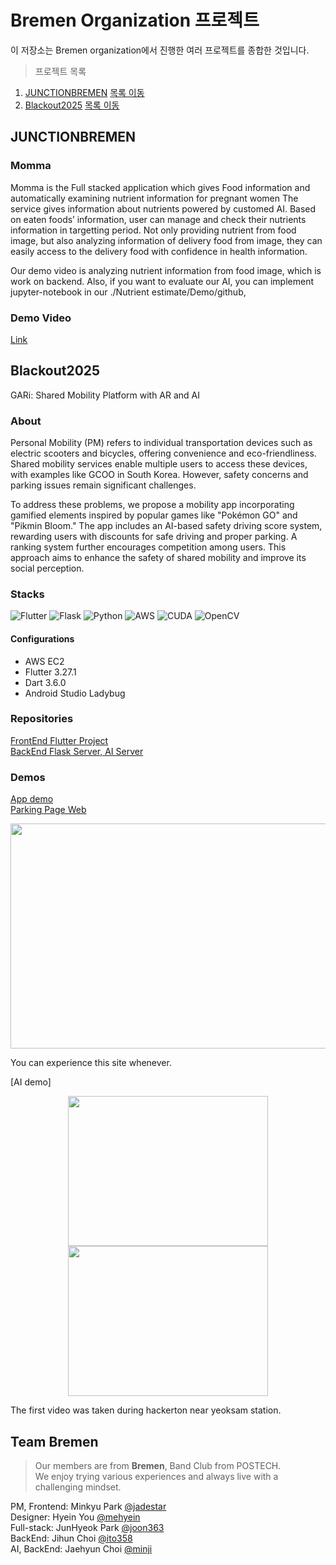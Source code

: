 # Bremen Organization 프로젝트
이 저장소는 Bremen organization에서 진행한 여러 프로젝트를 종합한 것입니다.

> 프로젝트 목록
1. [JUNCTIONBREMEN](https://github.com/minhjih/JUNCTIONBREMEN) [목록 이동](#JUNCTIONBREMEN)
2. [Blackout2025](https://github.com/minhjih/Blackout2025) [목록 이동](#Blackout2025)

## JUNCTIONBREMEN
### Momma
Momma is the Full stacked application which gives Food information and automatically examining nutrient information for pregnant women
The service gives information about nutrients powered by customed AI. Based on eaten foods’ information, user can manage and check their nutrients information in targetting period. Not only providing nutrient from food image, but also analyzing information of delivery food from image, they can easily access to the delivery food with confidence in health information.

Our demo video is analyzing nutrient information from food image, which is work on backend. Also, if you want to evaluate our AI, you can implement jupyter-notebook in our ./Nutrient estimate/Demo/github,

### Demo Video
[Link](https://postechackr-my.sharepoint.com/:v:/g/personal/jiwooh_postech_ac_kr/Ec_yG5fboz9KrGF8Aw2heJMBTcAg6UlIh58KtoH-eBmhrA?e=k8VwIc)

## Blackout2025
GARi: Shared Mobility Platform with AR and AI

### About
Personal Mobility (PM) refers to individual transportation devices such as electric scooters and bicycles, offering convenience and eco-friendliness. Shared mobility services enable multiple users to access these devices, with examples like GCOO in South Korea. However, safety concerns and parking issues remain significant challenges.

To address these problems, we propose a mobility app incorporating gamified elements inspired by popular games like "Pokémon GO" and "Pikmin Bloom." The app includes an AI-based safety driving score system, rewarding users with discounts for safe driving and proper parking. A ranking system further encourages competition among users. This approach aims to enhance the safety of shared mobility and improve its social perception.

### Stacks
<img alt="Flutter" src ="https://img.shields.io/badge/Flutter-02569B.svg?&style=for-the-badge&logo=Flutter&logoColor=white"/> <img alt="Flask" src ="https://img.shields.io/badge/flask-%23000.svg?style=for-the-badge&logo=flask&logoColor=white"/> <img alt="Python" src ="https://img.shields.io/badge/python-3670A0?style=for-the-badge&logo=python&logoColor=ffdd54"/> <img alt="AWS" src ="https://img.shields.io/badge/AWS-%23FF9900.svg?style=for-the-badge&logo=amazon-aws&logoColor=white"/> <img alt="CUDA" src ="https://img.shields.io/badge/cuda-000000.svg?style=for-the-badge&logo=nVIDIA&logoColor=green"/> <img alt="OpenCV" src ="https://img.shields.io/badge/opencv-%23white.svg?style=for-the-badge&logo=opencv&logoColor=white"/> 

#### Configurations
- AWS EC2
- Flutter 3.27.1
- Dart 3.6.0
- Android Studio Ladybug

### Repositories
[FrontEnd Flutter Project](https://github.com/joon363/Blackout_BREMEN_App)<br>
[BackEnd Flask Server, AI Server](https://github.com/minhjih/Blackout2025)

### Demos
[App demo](https://www.youtube.com/shorts/KbvsBf6P7M0)<br>
[Parking Page Web]( https://minhjih.github.io/micro-processor/service_area_analysis.html) 

<p align="center">
 <img src = "./output/demo_4.gif" height = 360 width = 640 >
</p>
You can experience this site whenever.


[AI demo] 
<p align="center">
 <img src = "./output/demo1.gif" height = 240 width = 320 >
 <img src = "./output/demo2.gif" height = 240 width = 320>
</p>
The first video was taken during hackerton near yeoksam station.

## Team Bremen
> Our members are from **Bremen**, Band Club from POSTECH.<br>
We enjoy trying various experiences and always live with a challenging mindset.

PM, Frontend: Minkyu Park [@jadestar](https://github.com/jadestarmin)<br>
Designer: Hyein You [@mehyein](https://github.com/mehyein)<br>
Full-stack: JunHyeok Park [@joon363](https://github.com/joon363)<br>
BackEnd: Jihun Choi [@ito358](https://github.com/ito358)<br>
AI, BackEnd: Jaehyun Choi [@minji](https://github.com/minhjih)
